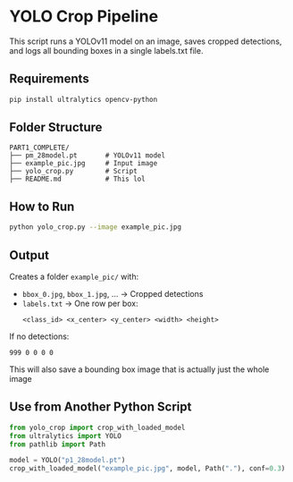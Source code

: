 # YOLO Crop Pipeline

This script runs a YOLOv11 model on an image, saves cropped detections, and logs all bounding boxes in a single labels.txt file.

## Requirements

```bash
pip install ultralytics opencv-python
```

## Folder Structure

```
PART1_COMPLETE/
├── pm_28model.pt       # YOLOv11 model
├── example_pic.jpg     # Input image
├── yolo_crop.py        # Script
├── README.md           # This lol
```

## How to Run

```bash
python yolo_crop.py --image example_pic.jpg
```

## Output

Creates a folder `example_pic/` with:

- `bbox_0.jpg`, `bbox_1.jpg`, ... → Cropped detections
- `labels.txt` → One row per box:
  ```
  <class_id> <x_center> <y_center> <width> <height>
  ```

If no detections:

```
999 0 0 0 0
```

This will also save a bounding box image that is actually just the whole image

## Use from Another Python Script

```python
from yolo_crop import crop_with_loaded_model
from ultralytics import YOLO
from pathlib import Path

model = YOLO("p1_28model.pt")
crop_with_loaded_model("example_pic.jpg", model, Path("."), conf=0.3)
```
